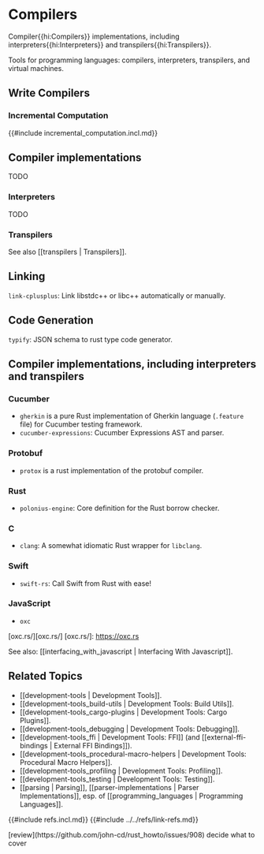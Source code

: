 # Compilers

Compiler{{hi:Compilers}} implementations, including interpreters{{hi:Interpreters}} and transpilers{{hi:Transpilers}}.

Tools for programming languages: compilers, interpreters, transpilers, and virtual machines.

## Write Compilers

### Incremental Computation

{{#include incremental_computation.incl.md}}

## Compiler implementations

TODO

### Interpreters

TODO

### Transpilers

See also [[transpilers | Transpilers]].

## Linking

`link-cplusplus`: Link libstdc++ or libc++ automatically or manually.

## Code Generation

`typify`: JSON schema to rust type code generator.

## Compiler implementations, including interpreters and transpilers

### Cucumber

- `gherkin` is a pure Rust implementation of Gherkin language (`.feature` file) for Cucumber testing framework.
- `cucumber-expressions`: Cucumber Expressions AST and parser.

### Protobuf

- `protox` is a rust implementation of the protobuf compiler.

### Rust

- `polonius-engine`: Core definition for the Rust borrow checker.

### C

- `clang`: A somewhat idiomatic Rust wrapper for `libclang`.

### Swift

- `swift-rs`:  Call Swift from Rust with ease!

### JavaScript

- `oxc`

[oxc.rs/][oxc.rs/]
[oxc.rs/]: https://oxc.rs

See also: [[interfacing_with_javascript | Interfacing With Javascript]].

## Related Topics

- [[development-tools | Development Tools]].
- [[development-tools_build-utils | Development Tools: Build Utils]].
- [[development-tools_cargo-plugins | Development Tools: Cargo Plugins]].
- [[development-tools_debugging | Development Tools: Debugging]].
- [[development-tools_ffi | Development Tools: FFI]] (and [[external-ffi-bindings | External FFI Bindings]]).
- [[development-tools_procedural-macro-helpers | Development Tools: Procedural Macro Helpers]].
- [[development-tools_profiling | Development Tools: Profiling]].
- [[development-tools_testing | Development Tools: Testing]].
- [[parsing | Parsing]], [[parser-implementations | Parser Implementations]], esp. of [[programming_languages | Programming Languages]].

{{#include refs.incl.md}}
{{#include ../../refs/link-refs.md}}

<div class="hidden">
[review](https://github.com/john-cd/rust_howto/issues/908)
decide what to cover
</div>
